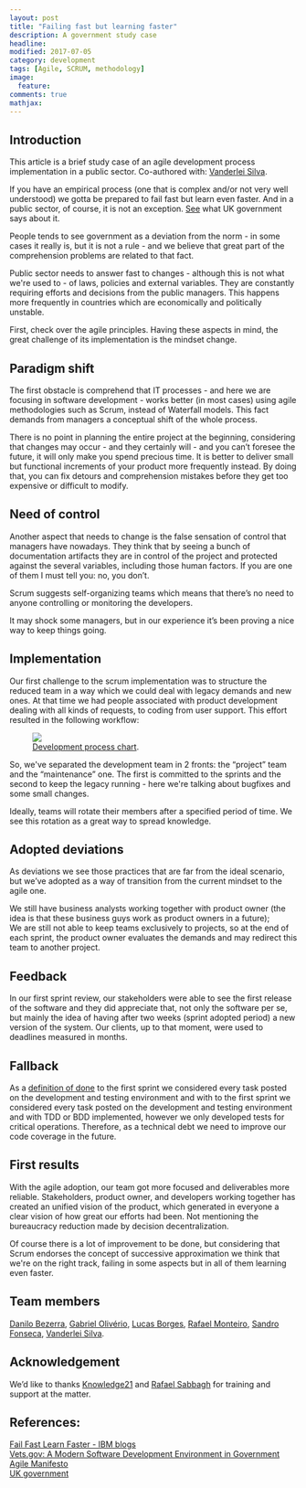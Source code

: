 ```yaml
---
layout: post
title: "Failing fast but learning faster"
description: A government study case
headline:
modified: 2017-07-05
category: development
tags: [Agile, SCRUM, methodology]
image:
  feature:
comments: true
mathjax:
---
```


## Introduction
This article is a brief study case of an agile development process implementation in a public sector. 
Co-authored with: <a href="http://vanderleisilva.github.io" target="_blank">Vanderlei Silva</a>.  

If you have an empirical process (one that is complex and/or not very well understood) we gotta be prepared to fail fast but learn even faster. And in a public sector, of course, it is not an exception. <a href="https://www.gov.uk/service-manual/agile-delivery/agile-government-services-introduction#why-agile-is-better-for-services" target="_blank" >See</a> what UK government says about it.  

People tends to see government as a deviation from the norm - in some cases it really is, but it is not a rule - and we believe that great part of the comprehension problems are related to that fact.  

Public sector needs to answer fast to changes - although this is not what we're used to - of laws, policies and external variables. They are constantly requiring efforts and decisions from the public managers. This happens more frequently in countries which are economically and politically unstable.  

First, check over the agile principles. Having these aspects in mind, the great challenge of its implementation is the mindset change.  
## Paradigm shift
The first obstacle is comprehend that IT processes - and here we are focusing in software development - works better (in most cases) using agile methodologies such as Scrum, instead of Waterfall models. This fact demands from managers a conceptual shift of the whole process.  

There is no point in planning the entire project at the beginning, considering that changes may occur - and they certainly will - and you can’t foresee the future, it will only make you spend precious time. It is better to deliver small but functional increments of your product more frequently instead. By doing that, you can fix detours and comprehension mistakes before they get too expensive or difficult to modify.  

## Need of control
Another aspect that needs to change is the false sensation of control that managers have nowadays. They think that by seeing a bunch of documentation artifacts they are in control of the project and protected against the several variables, including those human factors. If you are one of them I must tell you: no, you don’t.  

Scrum suggests self-organizing teams which means that there’s no need to anyone controlling or monitoring the developers.  

It may shock some managers, but in our experience it’s been proving a nice way to keep things going.  

## Implementation
Our first challenge to the scrum implementation was to structure the reduced team in a way which we could deal with legacy demands and new ones. At that time we had people associated with product development dealing with all kinds of requests, to coding from user support. This effort resulted in the following workflow:  

<figure>
    <a href="http://rafaelmonteiro.github.io/images/development-process-semapro.png"><img src="http://rafaelmonteiro.github.io/images/development-process-semapro.png"></a>
    <figcaption><a href="http://rafaelmonteiro.github.io/" data-toggle="tooltip"
    title="Development process chart">Development process chart</a>.
    </figcaption>
</figure>

So, we've separated the development team in 2 fronts: the “project” team and the “maintenance” one. The first is committed to the sprints and the second to keep the legacy running - here we're talking about bugfixes and some small changes.  

Ideally, teams will rotate their members after a specified period of time. We see this rotation as a great way to spread knowledge.  

## Adopted deviations

As deviations we see those practices that are far from the ideal scenario, but we’ve adopted as a way of transition from the current mindset to the agile one.  

We still have business analysts working together with product owner (the idea is that these business guys work as product owners in a future);  
We are still not able to keep teams exclusively to projects, so at the end of each sprint, the product owner evaluates the demands and may redirect this team to another project.

## Feedback
In our first sprint review, our stakeholders were able to see the first release of the software and they did appreciate that, not only the software per se, but mainly the idea of having after two weeks (sprint adopted period) a new version of the system. Our clients, up to that moment, were used to deadlines measured in months.  

## Fallback
As a <a href="https://www.scrumalliance.org/community/articles/2008/september/what-is-definition-of-done-(dod)" target="_blank">definition of done</a> to the first sprint we considered every task posted on the development and testing environment and with 
to the first sprint we considered every task posted on the development and testing environment and with TDD or BDD implemented, however we only developed tests for critical operations. Therefore, as a technical debt we need to improve our code coverage in the future.  

## First results
With the agile adoption, our team got more focused and deliverables more reliable. Stakeholders, product owner, and developers working together has created an unified vision of the product, which generated in everyone a clear vision of how great our efforts had been. Not mentioning the bureaucracy reduction made by decision decentralization.  

Of course there is a lot of improvement to be done, but considering that Scrum endorses the concept of successive approximation we think that we're on the right track, failing in some aspects but in all of them learning even faster.  

## Team members
<a target="_blank" href="https://www.linkedin.com/in/danilo-bezerra/">Danilo Bezerra</a>,
<a target="_blank" href="https://www.linkedin.com/in/gabriel-oliverio/">Gabriel Olivério</a>,
<a target="_blank" href="https://www.linkedin.com/in/lucassantosborges/">Lucas Borges</a>,
<a target="_blank" href="https://www.linkedin.com/in/rafaelfmonteiro/">Rafael Monteiro</a>,
<a target="_blank" href="https://www.linkedin.com/in/sandro-fonseca-39a11217/">Sandro Fonseca</a>,
<a target="_blank" href="https://www.linkedin.com/in/vanderlei-alves-da-silva">Vanderlei Silva</a>.

## Acknowledgement
We’d like to thanks <a target="_blank" href="https://www.linkedin.com/company-beta/3178918/">Knowledge21</a> and <a target="_blank" href="https://www.linkedin.com/in/rafaelsabbagh/">Rafael Sabbagh</a> for training and support at the matter.  

## References:

<a target="_blank" href="https://www.ibm.com/blogs/think-leaders/marketing/fail-fast-learn-faster">Fail Fast Learn Faster - IBM blogs</a><br/>
<a target="_blank" href="https://medium.com/the-u-s-digital-service/vets-gov-a-modern-software-development-environment-in-government-2a0ec8f0623a">Vets.gov: A Modern Software Development Environment in Government</a><br/>
<a target="_blank" href="http://agilemanifesto.org/principles.html">Agile Manifesto</a><br/>
<a target="_blank" href="https://www.gov.uk/service-manual/agile-delivery/agile-government-services-introduction#why-agile-is-better-for-services">UK government</a>
